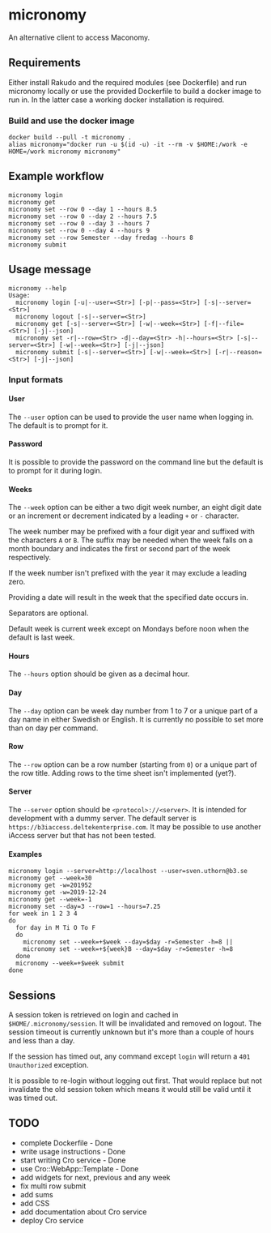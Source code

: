 # micronomy

An alternative client to access Maconomy.

## Requirements

Either install Rakudo and the required modules (see Dockerfile) and run
micronomy locally or use the provided Dockerfile to build a docker image to run
in. In the latter case a working docker installation is required.

### Build and use the docker image

    docker build --pull -t micronomy .
    alias micronomy="docker run -u $(id -u) -it --rm -v $HOME:/work -e HOME=/work micronomy micronomy"

## Example workflow

    micronomy login
    micronomy get
    micronomy set --row 0 --day 1 --hours 8.5
    micronomy set --row 0 --day 2 --hours 7.5
    micronomy set --row 0 --day 3 --hours 7
    micronomy set --row 0 --day 4 --hours 9
    micronomy set --row Semester --day fredag --hours 8
    micronomy submit

## Usage message

    micronomy --help
    Usage:
      micronomy login [-u|--user=<Str>] [-p|--pass=<Str>] [-s|--server=<Str>]
      micronomy logout [-s|--server=<Str>]
      micronomy get [-s|--server=<Str>] [-w|--week=<Str>] [-f|--file=<Str>] [-j|--json]
      micronomy set -r|--row=<Str> -d|--day=<Str> -h|--hours=<Str> [-s|--server=<Str>] [-w|--week=<Str>] [-j|--json]
      micronomy submit [-s|--server=<Str>] [-w|--week=<Str>] [-r|--reason=<Str>] [-j|--json]

### Input formats

#### User

The `--user` option can be used to provide the user name when logging in. The
default is to prompt for it.

#### Password

It is possible to provide the password on the command line but the default is to
prompt for it during login.

#### Weeks

The `--week` option can be either a two digit week number, an eight digit date
or an increment or decrement indicated by a leading `+` or `-` character.

The week number may be prefixed with a four digit year and suffixed with the
characters `A` or `B`. The suffix may be needed when the week falls on a month
boundary and indicates the first or second part of the week respectively.

If the week number isn't prefixed with the year it may exclude a leading zero.

Providing a date will result in the week that the specified date occurs in.

Separators are optional.

Default week is current week except on Mondays before noon when the default is
last week.

#### Hours

The `--hours` option should be given as a decimal hour.

#### Day

The `--day` option can be week day number from 1 to 7 or a unique part of a day
name in either Swedish or English. It is currently no possible to set more than
on day per command.

#### Row

The `--row` option can be a row number (starting from `0`) or a unique part of
the row title. Adding rows to the time sheet isn't implemented (yet?).

#### Server

The `--server` option should be `<protocol>://<server>`. It is intended for
development with a dummy server. The default server is
`https://b3iaccess.deltekenterprise.com`. It may be possible to use another
iAccess server but that has not been tested.

#### Examples

    micronomy login --server=http://localhost --user=sven.uthorn@b3.se
    micronomy get --week=30
    micronomy get -w=201952
    micronomy get -w=2019-12-24
    micronomy get --week=-1
    micronomy set --day=3 --row=1 --hours=7.25
    for week in 1 2 3 4
    do
      for day in M Ti O To F
      do
        micronomy set --week=+$week --day=$day -r=Semester -h=8 ||
        micronomy set --week=+${week}B --day=$day -r=Semester -h=8
      done
      micronomy --week=+$week submit
    done

## Sessions

A session token is retrieved on login and cached in `$HOME/.micronomy/session`.
It will be invalidated and removed on logout. The session timeout is currently
unknown but it's more than a couple of hours and less than a day.

If the session has timed out, any command except `login` will return a `401
Unauthorized` exception.

It is possible to re-login without logging out first. That would replace but not
invalidate the old session token which means it would still be valid until it
was timed out.

## TODO

* complete Dockerfile - Done
* write usage instructions - Done
* start writing Cro service - Done
* use Cro::WebApp::Template - Done
* add widgets for next, previous and any week
* fix multi row submit
* add sums
* add CSS
* add documentation about Cro service
* deploy Cro service
